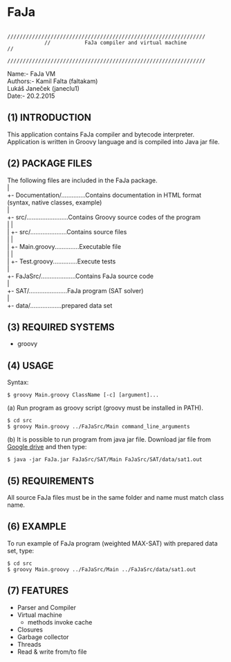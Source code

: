 FaJa
======================================

				////////////////////////////////////////////////////////////////
				//  	     FaJa compiler and virtual machine                //
				////////////////////////////////////////////////////////////////

Name:-      FaJa VM  
Authors:-   Kamil Falta (faltakam)  
	        Lukáš Janeček (janeclu1)  
Date:-      20.2.2015  


(1) INTRODUCTION
----------------------
This application contains FaJa compiler and bytecode interpreter. Application is written
in Groovy language and is compiled into Java jar file.


(2) PACKAGE FILES
----------------------
The following files are included in the FaJa package.  
 |  
 +- Documentation/..............Contains documentation in HTML format (syntax, native classes, example)  
 |  
 +- src/........................Contains Groovy source codes of the program  
 |  |  
 |  +- src/.....................Contains source files  
 |  |  
 |  +- Main.groovy..............Executable file  
 |  |  
 |  +- Test.groovy..............Execute tests  
 |  
 +- FaJaSrc/....................Contains FaJa source code  
   |  
   +- SAT/......................FaJa program (SAT solver)  
      |  
      +- data/..................prepared data set  


(3) REQUIRED SYSTEMS
----------------------
- groovy


(4) USAGE
----------------------
Syntax:

	$ groovy Main.groovy ClassName [-c] [argument]...

(a) Run program as groovy script (groovy must be installed in PATH).

	$ cd src
	$ groovy Main.groovy ../FaJaSrc/Main command_line_arguments

(b) It is possible to run program from java jar file. Download jar file from [Google drive](https://drive.google.com/file/d/0B7t47lnMahV2dUF3RWpMN25SRTQ/view?usp=sharing) and then type:

	$ java -jar FaJa.jar FaJaSrc/SAT/Main FaJaSrc/SAT/data/sat1.out

(5) REQUIREMENTS
----------------------
All source FaJa files must be in the same folder and name must match class name.


(6) EXAMPLE
----------------------
To run example of FaJa program (weighted MAX-SAT) with prepared data set, type:

	$ cd src
    $ groovy Main.groovy ../FaJaSrc/Main ../FaJaSrc/data/sat1.out

(7) FEATURES
----------------------
- Parser and Compiler
- Virtual machine
	- methods invoke cache
- Closures
- Garbage collector
- Threads
- Read & write from/to file
